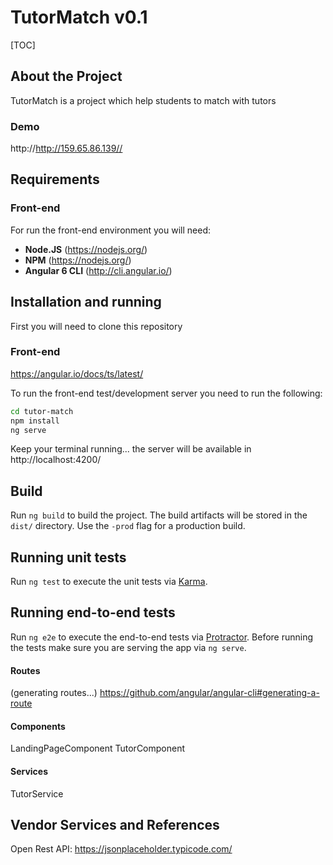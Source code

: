# TutorMatch v0.1

[TOC]

## About the Project

TutorMatch is a project which help students to match with tutors

### Demo
http://http://159.65.86.139//


## Requirements

### Front-end

For run the front-end environment you will need:

- **Node.JS** (https://nodejs.org/)
- **NPM** (https://nodejs.org/)
- **Angular 6 CLI** (http://cli.angular.io/)

## Installation and running

First you will need to clone this repository

### Front-end

https://angular.io/docs/ts/latest/

To run the front-end test/development server you need to run the following:

```bash
cd tutor-match
npm install
ng serve
```

Keep your terminal running... 
the server will be available in http://localhost:4200/


## Build

Run `ng build` to build the project. The build artifacts will be stored in the `dist/` directory. Use the `-prod` flag for a production build.

## Running unit tests

Run `ng test` to execute the unit tests via [Karma](https://karma-runner.github.io).

## Running end-to-end tests

Run `ng e2e` to execute the end-to-end tests via [Protractor](http://www.protractortest.org/).
Before running the tests make sure you are serving the app via `ng serve`.


#### Routes

(generating routes...)
https://github.com/angular/angular-cli#generating-a-route

#### Components

LandingPageComponent
TutorComponent

#### Services

TutorService

## Vendor Services and References

Open Rest  API: https://jsonplaceholder.typicode.com/
